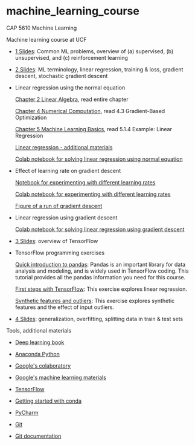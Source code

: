 # machine_learning_course

CAP 5610 Machine Learning

Machine learning course at UCF

- [1 Slides](https://github.com/schneider128k/machine_learning_course/blob/master/1_slides.pdf): Common ML problems, overview of (a) supervised, (b) unsupervised, and (c) reinforcement learning

- [2 Slides](https://github.com/schneider128k/machine_learning_course/blob/master/2_slides.pdf): ML terminology, linear regression, training & loss, gradient descent, stochastic gradient descent

- Linear regression using the normal equation

  [Chapter 2 Linear Algebra](https://www.deeplearningbook.org/contents/linear_algebra.html), read entire chapter
  
  [Chapter 4 Numerical Computation](https://www.deeplearningbook.org/contents/numerical.html), read 4.3 Gradient-Based Optimization
  
  [Chapter 5 Machine Learning Basics](https://www.deeplearningbook.org/contents/ml.html), read 5.1.4 Example: Linear Regression
  
  [Linear regression - additional materials](https://github.com/schneider128k/machine_learning_course/blob/master/linear_regression_additional_results.pdf)

  [Colab notebook for solving linear regression using normal equation](https://colab.research.google.com/drive/1J7yct9aGfhtfXw8n00Mq4R-xldSSM1WY)

- Effect of learning rate on gradient descent

  [Notebook for experimenting with different learning rates](https://github.com/schneider128k/machine_learning_course/blob/master/optimizing_learning_rate.ipynb)
  
  [Colab notebook for experimenting with different learning rates](https://colab.research.google.com/drive/1eECClMU1r-Y9hzPnRw89__jC3nw3C-zD)

   [Figure of a run of gradient descent](https://github.com/schneider128k/machine_learning_course/blob/master/optimizing_learning_rate_example_run.png)
   
- Linear regression using gradient descent

  [Colab notebook for solving linear regression using gradient descent](https://colab.research.google.com/drive/1qBxfTPoNcSFvpwu1NDl1V6cHEqL3aQl-)

- [3 Slides](https://github.com/schneider128k/machine_learning_course/blob/master/3_slides.pdf): overview of TensorFlow

- TensorFlow programming exercises

  [Quick introduction to pandas](https://colab.research.google.com/notebooks/mlcc/intro_to_pandas.ipynb):
  Pandas is an important library for data analysis and modeling, and is widely used in TensorFlow coding. This tutorial provides all the pandas information you need for this course.
  
  [First steps with TensorFlow](https://colab.research.google.com/notebooks/mlcc/first_steps_with_tensor_flow.ipynb):
  This exercise explores linear regression.
  
  [Synthetic features and outliers](https://colab.research.google.com/notebooks/mlcc/synthetic_features_and_outliers.ipynb):
  This exercise explores synthetic features and the effect of input outliers.

- [4 Slides](https://github.com/schneider128k/machine_learning_course/blob/master/4_slides.pdf): generalization, overfitting, splitting data in train & test sets

Tools, additional materials

- [Deep learning book](https://www.deeplearningbook.org/)

- [Anaconda Python](https://www.anaconda.com/)

- [Google's colaboratory](https://colab.research.google.com/notebooks/welcome.ipynb)

- [Google's machine learning materials](https://developers.google.com/machine-learning/crash-course/)

- [TensorFlow](https://www.tensorflow.org/)

- [Getting started with conda](https://conda.io/docs/user-guide/overview.html)

- [PyCharm](https://www.jetbrains.com/pycharm/)

- [Git](https://git-scm.com/)

- [Git documentation](https://git-scm.com/doc)


